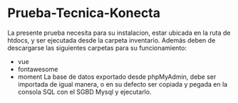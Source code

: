 # Prueba-Tecnica-Konecta
La presente prueba necesita para su instalacion, estar ubicada en la ruta de htdocs, y ser ejecutada desde
la carpeta inventario. Además deben de descargarse las siguientes carpetas para su funcionamiento:
- vue
- fontawesome
- moment
La base de datos exportado desde phpMyAdmin, debe ser importada de igual manera, o en su defecto ser copiada y
pegada en la consola SQL con el SGBD Mysql y ejecutarlo.
